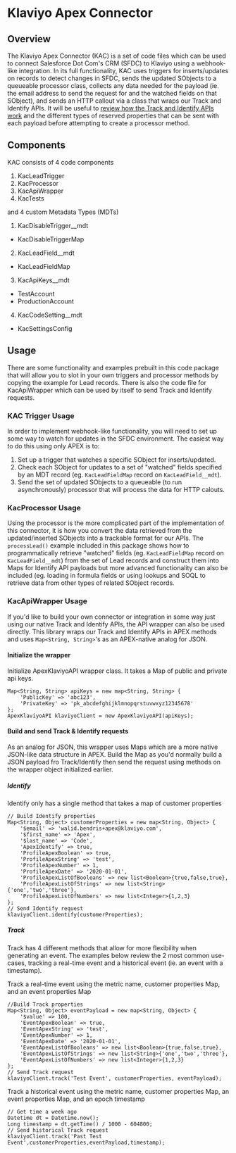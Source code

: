 # Klaviyo Apex Connector

## Overview
The Klaviyo Apex Connector (KAC) is a set of code files which can be used to connect Salesforce Dot Com's CRM (SFDC) to Klaviyo using a webhook-like integration. In its full functionality, KAC uses triggers for inserts/updates on records to detect changes in SFDC, sends the updated SObjects to a queueable processor class, collects any data needed for the payload (ie. the email address to send the request for and the watched fields on that SObject), and sends an HTTP callout via a class that wraps our Track and Identify APIs. It will be useful to [review how the Track and Identify APIs work](https://help.klaviyo.com/hc/en-us/articles/115000751052-Klaviyo-API-Reference-Guide) and the different types of reserved properties that can be sent with each payload before attempting to create a processor method.

## Components
KAC consists of 4 code components
1) KacLeadTrigger
2) KacProcessor
3) KacApiWrapper
4) KacTests

and 4 custom Metadata Types (MDTs)
1) KacDisableTrigger__mdt
  - KacDisableTriggerMap
2) KacLeadField__mdt
  - KacLeadFieldMap
3) KacApiKeys__mdt
  - TestAccount
  - ProductionAccount
4) KacCodeSetting__mdt
  - KacSettingsConfig

## Usage
There are some functionality and examples prebuilt in this code package that will allow you to slot in your own triggers and processor methods by copying the example for Lead records. There is also the code file for KacApiWrapper which can be used by itself to send Track and Identify requests.

### KAC Trigger Usage
In order to implement webhook-like functionality, you will need to set up some way to watch for updates in the SFDC environment. The easiest way to do this using only APEX is to:
1) Set up a trigger that watches a specific SObject for inserts/updated.
2) Check each SObject for updates to a set of "watched" fields specified by an MDT record (eg. `KacLeadFieldMap` record on `KacLeadField__mdt`).
3) Send the set of updated SObjects to a queueable (to run asynchronously) processor that will process the data for HTTP calouts.

### KacProcessor Usage
Using the processor is the more complicated part of the implementation of this connector, it is how you convert the data retrieved from the updated/inserted SObjects into a trackable format for our APIs. The `processLead()` example included in this package shows how to programmatically retrieve "watched" fields (eg. `KacLeadFieldMap` record on `KacLeadField__mdt`) from the set of Lead records and construct them into Maps for Identify API payloads but more advanced functionality can also be included (eg. loading in formula fields or using lookups and SOQL to retrieve data from other types of related SObject records.

### KacApiWrapper Usage
If you'd like to build your own connector or integration in some way just using our native Track and Identify APIs, the API wrapper can also be used directly. This library wraps our Track and Identify APIs in APEX methods and uses `Map<String, String>`'s as an APEX-native analog for JSON.

#### Initialize the wrapper
Initialize ApexKlaviyoAPI wrapper class. It takes a Map of public and private api keys.
```
Map<String, String> apiKeys = new map<String, String> {
    'PublicKey' => 'abc123',
    'PrivateKey' => 'pk_abcdefghijklmnopqrstuvwxyz12345678'
};
ApexKlaviyoAPI klaviyoClient = new ApexKlaviyoAPI(apiKeys);
```
#### Build and send Track & Identify requests
As an analog for JSON, this wrapper uses Maps which are a more native JSON-like data structure in APEX. Build the Map as you'd normally build a JSON payload fro Track/Identify then send the request using methods on the wrapper object initialized earlier.

##### Identify
Identify only has a single method that takes a map of customer properties
```
// Build Identify properties
Map<String, Object> customerProperties = new map<String, Object> {
    '$email' => 'walid.bendris+apex@klaviyo.com',
    '$first_name' => 'Apex',
    '$last_name' => 'Code',
    'ApexIdentify' => true,
    'ProfileApexBoolean' => true,
    'ProfileApexString' => 'test',
    'ProfileApexNumber' => 1,
    'ProfileApexDate' => '2020-01-01',
    'ProfileApexListOfBooleans' => new list<Boolean>{true,false,true},
    'ProfileApexListOfStrings' => new list<String>{'one','two','three'},
    'ProfileApexListOfNumbers' => new list<Integer>{1,2,3}
};
// Send Identify request
klaviyoClient.identify(customerProperties);
```
##### Track
Track has 4 different methods that allow for more flexibility when generating an event. The examples below review the 2 most common use-cases, tracking a real-time event and a historical event (ie. an event with a timestamp).

Track a real-time event using the metric name, customer properties Map, and an event properties Map
```
//Build Track properties
Map<String, Object> eventPayload = new map<String, Object> {
    '$value' => 100,
    'EventApexBoolean' => true,
    'EventApexString' => 'test',
    'EventApexNumber' => 1,
    'EventApexDate' => '2020-01-01',
    'EventApexListOfBooleans' => new list<Boolean>{true,false,true},
    'EventApexListOfStrings' => new list<String>{'one','two','three'},
    'EventApexListOfNumbers' => new list<Integer>{1,2,3}
};
// Send Track request
klaviyoClient.track('Test Event', customerProperties, eventPayload);
```

Track a historical event using the metric name, customer properties Map, an event properties Map, and an epoch timestamp
```
// Get time a week ago
Datetime dt = Datetime.now();
Long timestamp = dt.getTime() / 1000 - 604800;
// Send historical Track request
klaviyoClient.track('Past Test Event',customerProperties,eventPayload,timestamp);
```

